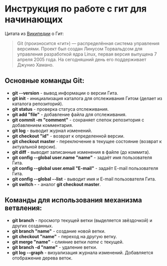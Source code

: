 # Инструкция по работе с гит для начинающих

Цитата из [Википедии](https://ru.wikipedia.org/wiki/Git "Ссылка на Гит в Википедии") о Гит:
>Git (произносится «гит») — распределённая система управления версиями. Проект был создан Линусом Торвальдсом для управления разработкой ядра Linux, первая версия выпущена 7 апреля 2005 года. На сегодняшний день его поддерживает Джунио Хамано.

## Основные команды Git:
 - **git --version** - вывод информации о версии Гита.
 - **git init** - инициализация каталога для отслеживания Гитом (делает из каталога репозиторий).
 - **git status** - проверка статуса отслеживания.
 - **git add "file"** - добавление файла для отслеживания.
 - **git commit -m "comment"** - сохраняет слепок репозитория с добавлением комментария.
 - **git log** - выводит журнал изменений.
 - **git checkout "id"** - возврат к определенной версии.
 - **git checkout master** - переключение в текущее состояние (возврат к актуальной версии).
 - **git diff** - выводит записанные изменения в файле (до коммита).
 - **git config --global user.name "name"** - задаёт имя пользователя Гита.
 - **git config --global user.email "E-mail"** - задаёт E-mail пользователя Гита.
 - **git config --global --list** - выводит имя и E-mail пользователя Гита.
 - **git switch -** - аналог **git checkout master**.
 
 ## Команды для использования механизма ветвления:
 - **git branch** - просмотр текущей ветки (выделяется звёздочкой) и других созданных.
 - **git branch "name"** - создание новой ветки.
 - **git checkout "name"** - переход на другую ветку.
 - **git merge "name"** - слияние ветки *name* с текущей.
 - **git branch -d "name"** - удаление ветки.
 - **git log --graph** - визуализация журнала изменений. Добавляется отображение дерева веток.
 